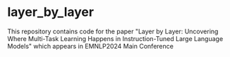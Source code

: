 # layer_by_layer
This repository contains code for the paper "Layer by Layer: Uncovering Where Multi-Task Learning Happens in Instruction-Tuned Large Language Models" which appears in EMNLP2024 Main Conference
